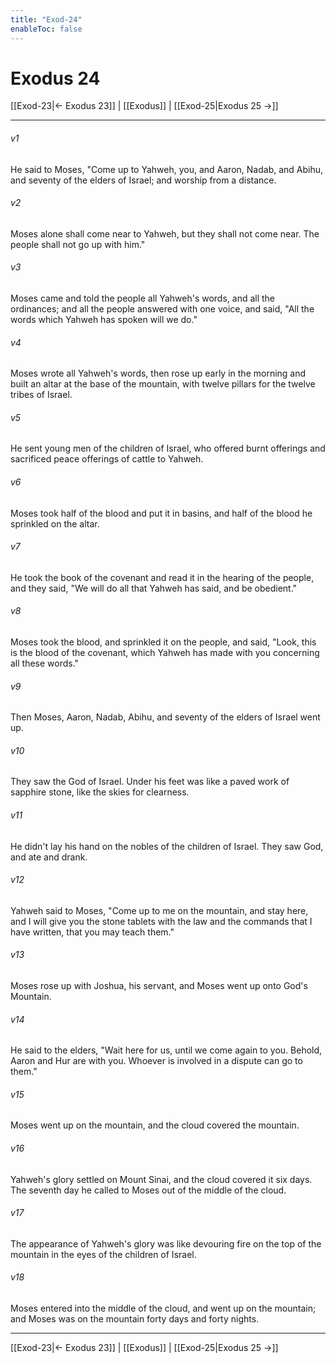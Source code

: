 ```yaml
---
title: "Exod-24"
enableToc: false
---
```

# Exodus 24

[[Exod-23|← Exodus 23]] | [[Exodus]] | [[Exod-25|Exodus 25 →]]
***



###### v1 
He said to Moses, "Come up to Yahweh, you, and Aaron, Nadab, and Abihu, and seventy of the elders of Israel; and worship from a distance. 

###### v2 
Moses alone shall come near to Yahweh, but they shall not come near. The people shall not go up with him." 

###### v3 
Moses came and told the people all Yahweh's words, and all the ordinances; and all the people answered with one voice, and said, "All the words which Yahweh has spoken will we do." 

###### v4 
Moses wrote all Yahweh's words, then rose up early in the morning and built an altar at the base of the mountain, with twelve pillars for the twelve tribes of Israel. 

###### v5 
He sent young men of the children of Israel, who offered burnt offerings and sacrificed peace offerings of cattle to Yahweh. 

###### v6 
Moses took half of the blood and put it in basins, and half of the blood he sprinkled on the altar. 

###### v7 
He took the book of the covenant and read it in the hearing of the people, and they said, "We will do all that Yahweh has said, and be obedient." 

###### v8 
Moses took the blood, and sprinkled it on the people, and said, "Look, this is the blood of the covenant, which Yahweh has made with you concerning all these words." 

###### v9 
Then Moses, Aaron, Nadab, Abihu, and seventy of the elders of Israel went up. 

###### v10 
They saw the God of Israel. Under his feet was like a paved work of sapphire stone, like the skies for clearness. 

###### v11 
He didn't lay his hand on the nobles of the children of Israel. They saw God, and ate and drank. 

###### v12 
Yahweh said to Moses, "Come up to me on the mountain, and stay here, and I will give you the stone tablets with the law and the commands that I have written, that you may teach them." 

###### v13 
Moses rose up with Joshua, his servant, and Moses went up onto God's Mountain. 

###### v14 
He said to the elders, "Wait here for us, until we come again to you. Behold, Aaron and Hur are with you. Whoever is involved in a dispute can go to them." 

###### v15 
Moses went up on the mountain, and the cloud covered the mountain. 

###### v16 
Yahweh's glory settled on Mount Sinai, and the cloud covered it six days. The seventh day he called to Moses out of the middle of the cloud. 

###### v17 
The appearance of Yahweh's glory was like devouring fire on the top of the mountain in the eyes of the children of Israel. 

###### v18 
Moses entered into the middle of the cloud, and went up on the mountain; and Moses was on the mountain forty days and forty nights.

***
[[Exod-23|← Exodus 23]] | [[Exodus]] | [[Exod-25|Exodus 25 →]]
